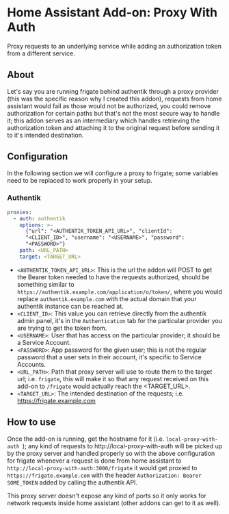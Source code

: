 # Home Assistant Add-on: Proxy With Auth

Proxy requests to an underlying service while adding an authorization token from a different service.

## About

Let's say you are running frigate behind authentik through a proxy provider (this was the specific reason why I created this addon), requests from home assistant would fail as those would not be authorized, you could remove authorization for certain paths but that's not the most secure way to handle it; this addon serves as an intermediary which handles retrieving the authorization token and attaching it to the original request before sending it to it's intended destination.

## Configuration

In the following section we will configure a proxy to frigate; some variables need to be replaced to work properly in your setup.

### Authentik

```yaml
proxies:
  - auth: authentik
    options: >-
      {"url": "<AUTHENTIK_TOKEN_API_URL>", "clientId":
      "<CLIENT_ID>", "username": "<USERNAME>", "password":
      "<PASSWORD>"}
    path: <URL_PATH>
    target: <TARGET_URL>
```
- `<AUTHENTIK_TOKEN_API_URL>`: This is the url the addon will POST to get the Bearer token needed to have the requests authorized, should be something similar to `https://authentik.example.com/application/o/token/`, where you would replace `authentik.example.com` with the actual domain that your authentik instance can be reached at.
- `<CLIENT_ID>`: This value you can retrieve directly from the authentik admin panel, it's in the `Authentication` tab for the particular provider you are trying to get the token from.
- `<USERNAME>`: User that has access on the particular provider; it should be a Service Account.
- `<PASSWORD>`: App password for the given user; this is not the regular password that a user sets in their account, it's specific to Service Accounts.
- `<URL_PATH>`: Path that proxy server will use to route them to the target url; i.e. `frigate`, this will make it so that any request received on this add-on to `/frigate` would actually reach the <TARGET_URL>.
- `<TARGET_URL>`: The intended destination of the requests; i.e. https://frigate.example.com

## How to use

Once the add-on is running, get the hostname for it (i.e. `local-proxy-with-auth
`); any kind of requests to http://local-proxy-with-auth will be picked up by the proxy server and handled properly so with the above configuration for frigate whenever a request is done from home assistant to `http://local-proxy-with-auth:3000/frigate` it would get proxied to `https://frigate.example.com` with the header `Authorization: Bearer SOME_TOKEN` added by calling the authentik API.

This proxy server doesn't expose any kind of ports so it only works for network requests inside home assistant (other addons can get to it as well).